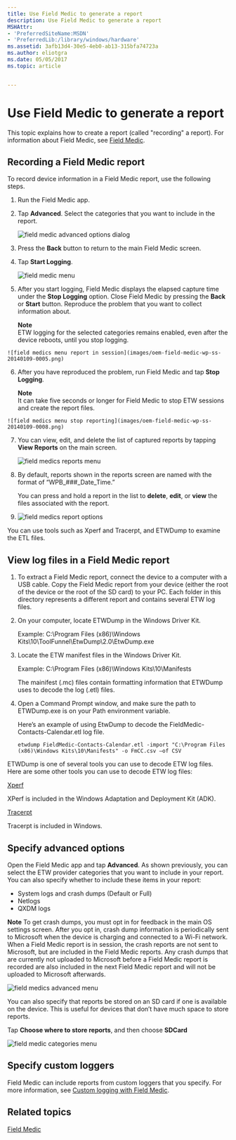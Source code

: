 ```yaml
---
title: Use Field Medic to generate a report
description: Use Field Medic to generate a report
MSHAttr:
- 'PreferredSiteName:MSDN'
- 'PreferredLib:/library/windows/hardware'
ms.assetid: 3afb13d4-30e5-4eb0-ab13-315bfa74723a
ms.author: eliotgra
ms.date: 05/05/2017
ms.topic: article


---
```


# Use Field Medic to generate a report


This topic explains how to create a report (called "recording" a report). For information about Field Medic, see [Field Medic](field-medic.md).

## Recording a Field Medic report


To record device information in a Field Medic report, use the following steps.

1.  Run the Field Medic app.

2.  Tap **Advanced**. Select the categories that you want to include in the report.

    ![field medic advanced options dialog](images/oem-field-medic-wp-ss-20140109-0003.png)

3.  Press the **Back** button to return to the main Field Medic screen.

4.  Tap **Start Logging**.

    ![field medic menu](images/oem-field-medic-wp-ss-20140109-0001.png)

5.  After you start logging, Field Medic displays the elapsed capture time under the **Stop Logging** option. Close Field Medic by pressing the **Back** or **Start** button. Reproduce the problem that you want to collect information about.

    **Note**  
    ETW logging for the selected categories remains enabled, even after the device reboots, until you stop logging.



~~~
![field medics menu report in session](images/oem-field-medic-wp-ss-20140109-0005.png)
~~~

6.  After you have reproduced the problem, run Field Medic and tap **Stop Logging**.

    **Note**  
    It can take five seconds or longer for Field Medic to stop ETW sessions and create the report files.



~~~
![field medics menu stop reporting](images/oem-field-medic-wp-ss-20140109-0008.png)
~~~

7.  You can view, edit, and delete the list of captured reports by tapping **View Reports** on the main screen.

    ![field medics reports menu](images/oem-field-medic-wp-ss-20140109-0011.png)

8.  By default, reports shown in the reports screen are named with the format of “WPB\_\#\#\#\_Date\_Time.”

    You can press and hold a report in the list to **delete**, **edit**, or **view** the files associated with the report.

9.  ![field medics report options](images/oem-field-medic-wp-ss-20140109-0010.png)

You can use tools such as Xperf and Tracerpt, and ETWDump to examine the ETL files.

## <a href="" id="view-log-files-in-a-field-medic-report-"></a>View log files in a Field Medic report


1.  To extract a Field Medic report, connect the device to a computer with a USB cable. Copy the Field Medic report from your device (either the root of the device or the root of the SD card) to your PC. Each folder in this directory represents a different report and contains several ETW log files.
2.  On your computer, locate ETWDump in the Windows Driver Kit.

    Example: C:\\Program Files (x86)\\Windows Kits\\10\\ToolFunnel\\EtwDump\\2.0\\EtwDump.exe

3.  Locate the ETW manifest files in the Windows Driver Kit.

    Example: C:\\Program Files (x86)\\Windows Kits\\10\\Manifests

    The mainifest (.mc) files contain formatting information that ETWDump uses to decode the log (.etl) files.

4.  Open a Command Prompt window, and make sure the path to ETWDump.exe is on your Path environment variable.

    Here’s an example of using EtwDump to decode the FieldMedic-Contacts-Calendar.etl log file.

    ```
    etwdump FieldMedic-Contacts-Calendar.etl -import "C:\Program Files (x86)\Windows Kits\10\Manifests" -o FmCC.csv –of CSV
    ```

ETWDump is one of several tools you can use to decode ETW log files. Here are some other tools you can use to decode ETW log files:

[Xperf](https://msdn.microsoft.com/library/windows/hardware/hh162920.aspx)

XPerf is included in the Windows Adaptation and Deployment Kit (ADK).

[Tracerpt](https://technet.microsoft.com/library/cc732700.aspx)

Tracerpt is included in Windows.

## Specify advanced options


Open the Field Medic app and tap **Advanced**. As shown previously, you can select the ETW provider categories that you want to include in your report. You can also specify whether to include these items in your report:

-   System logs and crash dumps (Default or Full)
-   Netlogs
-   QXDM logs

**Note**  To get crash dumps, you must opt in for feedback in the main OS settings screen. After you opt in, crash dump information is periodically sent to Microsoft when the device is charging and connected to a Wi-Fi network. When a Field Medic report is in session, the crash reports are not sent to Microsoft, but are included in the Field Medic reports. Any crash dumps that are currently not uploaded to Microsoft before a Field Medic report is recorded are also included in the next Field Medic report and will not be uploaded to Microsoft afterwards.



![field medics advanced menu](images/oem-field-medic-wp-ss-20140114-0002.png)

You can also specify that reports be stored on an SD card if one is available on the device. This is useful for devices that don’t have much space to store reports.

Tap **Choose where to store reports**, and then choose **SDCard**

![field medic categories menu](images/oem-field-medic-wp-ss-20140109-0003.png)

## <a href="" id="specify-custom-loggers-"></a>Specify custom loggers


Field Medic can include reports from custom loggers that you specify. For more information, see [Custom logging with Field Medic](custom-logging-with-field-medic.md).

## Related topics


[Field Medic](field-medic.md)











